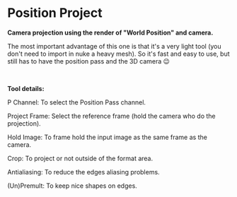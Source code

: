 # Position Project
<strong>Camera projection using the render of "World Position" and camera.</strong>

The most important advantage of this one is that it's a very light tool (you don't need to import in nuke a heavy mesh).
So it's fast and easy to use, but still has to have the position pass and the 3D camera 😉


<img class="aligncenter wp-image-2249 size-full" src="http://franklinvfx.com/wp-content/uploads/2017/11/v23.png" alt="" />
<img class="aligncenter wp-image-2249 size-full" src="http://franklinvfx.com/wp-content/uploads/2017/11/v42.png" alt="" />
<img class="aligncenter wp-image-2249 size-full" src="http://franklinvfx.com/wp-content/uploads/2017/11/v33.png" alt="" />

<strong>Tool details:</strong>

P Channel: To select the Position Pass channel.

Project Frame: Select the reference frame (hold the camera who do the projection).

Hold Image: To frame hold the input image as the same frame as the camera.

Crop: To project or not outside of the format area.

Antialiasing: To reduce the edges aliasing problems.

(Un)Premult: To keep nice shapes on edges.
